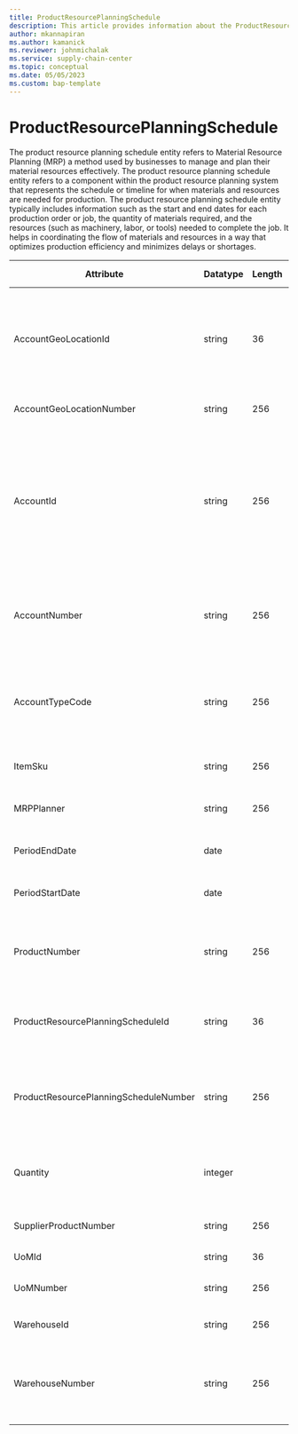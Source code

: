 ```yaml
---
title: ProductResourcePlanningSchedule
description: This article provides information about the ProductResourcePlanningSchedule entity.
author: mkannapiran
ms.author: kamanick
ms.reviewer: johnmichalak
ms.service: supply-chain-center
ms.topic: conceptual
ms.date: 05/05/2023
ms.custom: bap-template
---
```


# **ProductResourcePlanningSchedule**

The product resource planning schedule entity refers to Material Resource Planning (MRP) a method used by businesses to manage and plan their material resources effectively. The product resource planning schedule entity refers to a component within the product resource planning system that represents the schedule or timeline for when materials and resources are needed for production.
The product resource planning schedule entity typically includes information such as the start and end dates for each production order or job, the quantity of materials required, and the resources (such as machinery, labor, or tools) needed to complete the job. It helps in coordinating the flow of materials and resources in a way that optimizes production efficiency and minimizes delays or shortages.


|	Attribute	|	Datatype	|	Length	|	Primary Key	|	Description	|
|---------------|--------|------|----------|-----------|
|	AccountGeoLocationId	|	string	|	36	|	No	|	The unique identifier of a Location. This is autogenerated by Supply chain center or D365 applications	|
|	AccountGeoLocationNumber	|	string	|	256	|	No	|	Account location number	|
|	AccountId	|	string	|	256	|	No	|	A unique identifier of an account. The account could be a customer or vendor etc. AccountId is an auto generated Id by Microsoft D365 or Supply chain center. 	|
|	AccountNumber	|	string	|	256	|	No	|	Number or code for the account to quickly search and identify the account in system views.	|
|	AccountTypeCode	|	string	|	256	|	No	|	Account type code indicates the type of account. An account could be Vendor, Customer etc.	|
|	ItemSku	|	string	|	256	|	No	|	The stock keeping unit of the product	|
|	MRPPlanner	|	string	|	256	|	No	|	Product or Material requirements planner	|
|	PeriodEndDate	|	date	|		|	No	|	The validity or expirty date of this record	|
|	PeriodStartDate	|	date	|		|	No	|	The beginning or effective start date of this record	|
|	ProductNumber	|	string	|	256	|	No	|	Product or Material number of the requirements planning schedule	|
|	ProductResourcePlanningScheduleId	|	string	|	36	|	Yes	|	The unique Id of the material or product resource planning schedule 	|
|	ProductResourcePlanningScheduleNumber	|	string	|	256	|	Yes	|	The unique number of the material or product resource planning schedule	|
|	Quantity	|	integer	|		|	No	|	The planning quantity of the product or material requirements planning	|
|	SupplierProductNumber	|	string	|	256	|	No	|	Supplier product number	|
|	UoMId	|	string	|	36	|	No	|	Unit of measure Id	|
|	UoMNumber	|	string	|	256	|	No	|	Unit of measure ISO code	|
|	WarehouseId	|	string	|	256	|	No	|	The unique Id of the Warehouse	|
|	WarehouseNumber	|	string	|	256	|	No	|	Warehouse number of the material or product resource planning schedule	|
